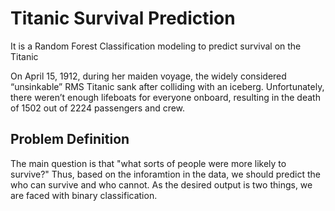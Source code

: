 # Titanic Survival Prediction
It is a Random Forest Classification modeling to predict survival on the Titanic


On April 15, 1912, during her maiden voyage, the widely considered “unsinkable” RMS Titanic sank after colliding with an iceberg. Unfortunately, there weren’t enough lifeboats for everyone onboard, resulting in the death of 1502 out of 2224 passengers and crew.

## Problem Definition
The main question is that "what sorts of people were more likely to survive?" Thus, based on the inforamtion in the data, we should predict the who can survive and who cannot. As the desired output is two things, we are faced with binary classification.
